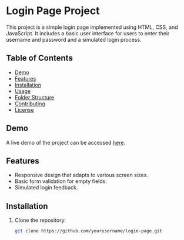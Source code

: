 # Login Page Project

This project is a simple login page implemented using HTML, CSS, and JavaScript. It includes a basic user interface for users to enter their username and password and a simulated login process.

## Table of Contents

- [Demo](#demo)
- [Features](#features)
- [Installation](#installation)
- [Usage](#usage)
- [Folder Structure](#folder-structure)
- [Contributing](#contributing)
- [License](#license)

## Demo

A live demo of the project can be accessed [here](#).

## Features

- Responsive design that adapts to various screen sizes.
- Basic form validation for empty fields.
- Simulated login feedback.

## Installation

1. Clone the repository:

   ```bash
   git clone https://github.com/yourusername/login-page.git
